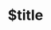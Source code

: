 ---
title: $title
second_title: Aspose.CAD untuk .NET API Referensi
description: $description
type: docs
weight: $weight
url: /id/net/$ref/
---
